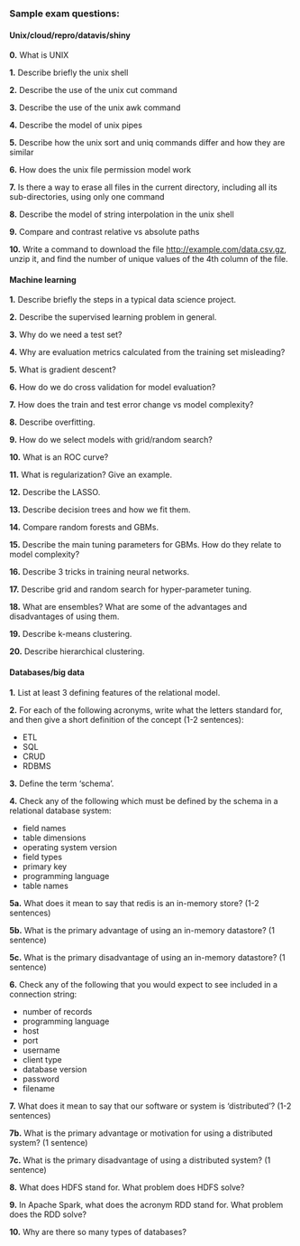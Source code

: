 
### Sample exam questions:


#### Unix/cloud/repro/datavis/shiny

**0.** What is UNIX

**1.** Describe briefly the unix shell

**2.** Describe the use of the unix cut command

**3.** Describe the use of the unix awk command

**4.** Describe the model of unix pipes

**5.** Describe how the unix sort and uniq commands differ and how they are similar

**6.** How does the unix file permission model work

**7.** Is there a way to erase all files in the current directory, including all its sub-directories, using only one command

**8.** Describe the model of string interpolation in the unix shell

**9.** Compare and contrast relative vs absolute paths

**10.** Write a command to download the file http://example.com/data.csv.gz, unzip it, and find the number of unique values of the 4th column of the file.


#### Machine learning

**1.** Describe briefly the steps in a typical data science project.

**2.** Describe the supervised learning problem in general.

**3.** Why do we need a test set? 

**4.** Why are evaluation metrics calculated from the training set misleading?

**5.** What is gradient descent?

**6.** How do we do cross validation for model evaluation?

**7.** How does the train and test error change vs model complexity?

**8.** Describe overfitting.

**9.** How do we select models with grid/random search?

**10.** What is an ROC curve?

**11.** What is regularization? Give an example.

**12.** Describe the LASSO.

**13.** Describe decision trees and how we fit them.

**14.** Compare random forests and GBMs.

**15.** Describe the main tuning parameters for GBMs. How do they relate to model complexity?

**16.** Describe 3 tricks in training neural networks. 

**17.** Describe grid and random search for hyper-parameter tuning.

**18.** What are ensembles? What are some of the advantages and disadvantages of using them.

**19.** Describe k-means clustering.

**20.** Describe hierarchical clustering.


#### Databases/big data

**1.** List at least 3 defining features of the relational model. 

**2.** For each of the following acronyms, write what the letters standard for, 
and then give a short definition of the concept (1-2 sentences): 
- ETL
- SQL
- CRUD
- RDBMS 

**3.** Define the term ‘schema’. 

**4.** Check any of the following which must be defined by the schema in a relational database system:
- field names
- table dimensions
- operating system version
- field types
- primary key
- programming language
- table names

**5a.** What does it mean to say that redis is an in-memory store? (1-2 sentences)

**5b.** What is the primary advantage of using an in-memory datastore? (1 sentence)

**5c.** What is the primary disadvantage of using an in-memory datastore? (1 sentence)

**6.** Check any of the following that you would expect to see included in a connection string: 
- number of records
- programming language
- host
- port
- username
- client type
- database version
- password
- filename

**7.** What does it mean to say that our software or system is ‘distributed’? (1-2 sentences)

**7b.** What is the primary advantage or motivation for using a distributed system? (1 sentence)

**7c.** What is the primary disadvantage of using a distributed system? (1 sentence)

**8.** What does HDFS stand for. What problem does HDFS solve? 

**9.** In Apache Spark, what does the acronym RDD stand for. What problem does the RDD solve? 

**10.** Why are there so many types of databases? 



